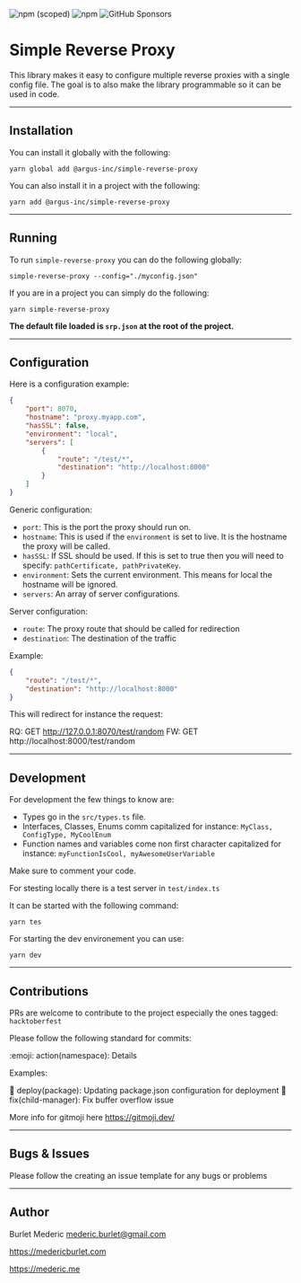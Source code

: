 ![npm (scoped)](https://img.shields.io/npm/v/@argus-inc/simple-reverse-proxy) ![npm](https://img.shields.io/npm/dm/@argus-inc/simple-reverse-proxy%20TypeScript%20icon,%20indicating%20that%20this%20package%20has%20built-in%20type%20declarations) ![GitHub Sponsors](https://img.shields.io/github/sponsors/crimson-med)


# Simple Reverse Proxy

This library makes it easy to configure multiple reverse proxies with a single config file.
The goal is to also make the library programmable so it can be used in code.

---

## Installation

You can install it globally with the following:

```
yarn global add @argus-inc/simple-reverse-proxy
```

You can also install it in a project with the following:

```
yarn add @argus-inc/simple-reverse-proxy
```

---

## Running

To run `simple-reverse-proxy` you can do the following globally:

```
simple-reverse-proxy --config="./myconfig.json"
```

If you are in a project you can simply do the following:

```
yarn simple-reverse-proxy
```

**The default file loaded is `srp.json` at the root of the project.**

---

## Configuration 

Here is a configuration example: 


```json
{
    "port": 8070,
    "hostname": "proxy.myapp.com",
    "hasSSL": false,
    "environment": "local",
    "servers": [
        {
            "route": "/test/*",
            "destination": "http://localhost:8000"
        }
    ]
}
```

Generic configuration:

- `port`: This is the port the proxy should run on.
- `hostname`: This is used if the `environment` is set to live. It is the hostname the proxy will be called.
- `hasSSL`: If SSL should be used. If this is set to true then you will need to specify: `pathCertificate, pathPrivateKey`.
- `environment`: Sets the current environment. This means for local the hostname will be ignored.
- `servers`: An array of server configurations.

Server configuration: 

- `route`: The proxy route that should be called for redirection
- `destination`: The destination of the traffic

Example: 

```json
{
    "route": "/test/*",
    "destination": "http://localhost:8000"
}
```

This will redirect for instance the request: 

RQ: GET http://127.0.0.1:8070/test/random
FW: GET http://localhost:8000/test/random

---

## Development

For development the few things to know are:

- Types go in the `src/types.ts` file.
- Interfaces, Classes, Enums comm capitalized for instance: `MyClass, ConfigType, MyCoolEnum`
- Function names and variables come non first character capitalized for instance: `myFunctionIsCool, myAwesomeUserVariable`

Make sure to comment your code.

For stesting locally there is a test server in `test/index.ts`

It can be started with the following command:

```
yarn tes
```

For starting the dev environement you can use: 

```
yarn dev
```

---

## Contributions

PRs are welcome to contribute to the project especially the ones tagged: `hacktoberfest`

Please follow the following standard for commits:

:emoji: action(namespace): Details

Examples:

🚀 deploy(package): Updating package.json configuration for deployment
🐛 fix(child-manager): Fix buffer overflow issue

More info for gitmoji here https://gitmoji.dev/

---

## Bugs & Issues

Please follow the creating an issue template for any bugs or problems

---

## Author

Burlet Mederic mederic.burlet@gmail.com

https://medericburlet.com

https://mederic.me